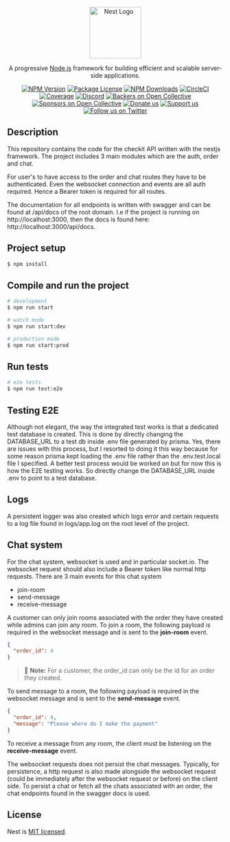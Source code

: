 <p align="center">
  <a href="http://nestjs.com/" target="blank"><img src="https://nestjs.com/img/logo-small.svg" width="120" alt="Nest Logo" /></a>
</p>

[circleci-image]: https://img.shields.io/circleci/build/github/nestjs/nest/master?token=abc123def456
[circleci-url]: https://circleci.com/gh/nestjs/nest

  <p align="center">A progressive <a href="http://nodejs.org" target="_blank">Node.js</a> framework for building efficient and scalable server-side applications.</p>
    <p align="center">
<a href="https://www.npmjs.com/~nestjscore" target="_blank"><img src="https://img.shields.io/npm/v/@nestjs/core.svg" alt="NPM Version" /></a>
<a href="https://www.npmjs.com/~nestjscore" target="_blank"><img src="https://img.shields.io/npm/l/@nestjs/core.svg" alt="Package License" /></a>
<a href="https://www.npmjs.com/~nestjscore" target="_blank"><img src="https://img.shields.io/npm/dm/@nestjs/common.svg" alt="NPM Downloads" /></a>
<a href="https://circleci.com/gh/nestjs/nest" target="_blank"><img src="https://img.shields.io/circleci/build/github/nestjs/nest/master" alt="CircleCI" /></a>
<a href="https://coveralls.io/github/nestjs/nest?branch=master" target="_blank"><img src="https://coveralls.io/repos/github/nestjs/nest/badge.svg?branch=master#9" alt="Coverage" /></a>
<a href="https://discord.gg/G7Qnnhy" target="_blank"><img src="https://img.shields.io/badge/discord-online-brightgreen.svg" alt="Discord"/></a>
<a href="https://opencollective.com/nest#backer" target="_blank"><img src="https://opencollective.com/nest/backers/badge.svg" alt="Backers on Open Collective" /></a>
<a href="https://opencollective.com/nest#sponsor" target="_blank"><img src="https://opencollective.com/nest/sponsors/badge.svg" alt="Sponsors on Open Collective" /></a>
  <a href="https://paypal.me/kamilmysliwiec" target="_blank"><img src="https://img.shields.io/badge/Donate-PayPal-ff3f59.svg" alt="Donate us"/></a>
    <a href="https://opencollective.com/nest#sponsor"  target="_blank"><img src="https://img.shields.io/badge/Support%20us-Open%20Collective-41B883.svg" alt="Support us"></a>
  <a href="https://twitter.com/nestframework" target="_blank"><img src="https://img.shields.io/twitter/follow/nestframework.svg?style=social&label=Follow" alt="Follow us on Twitter"></a>
</p>
  <!--[![Backers on Open Collective](https://opencollective.com/nest/backers/badge.svg)](https://opencollective.com/nest#backer)
  [![Sponsors on Open Collective](https://opencollective.com/nest/sponsors/badge.svg)](https://opencollective.com/nest#sponsor)-->

## Description

This repository contains the code for the checkit API written with the nestjs framework. The project includes 3 main modules which are the auth, order and chat.

For user's to have access to the order and chat routes they have to be authenticated. Even the websocket connection and events are all auth required. Hence a Bearer token is required for all routes.

The documentation for all endpoints is written with swagger and can be found at /api/docs of the root domain. I.e if the project is running on http://localhost:3000, then the docs is found here: http://localhost:3000/api/docs. 

## Project setup

```bash
$ npm install
```

## Compile and run the project

```bash
# development
$ npm run start

# watch mode
$ npm run start:dev

# production mode
$ npm run start:prod
```

## Run tests

```bash
# e2e tests
$ npm run test:e2e
```

## Testing E2E

Although not elegant, the way the integrated test works is that a dedicated test database is created. This is done by directly changing the DATABASE_URL to a test db inside .env file generated by prisma. Yes, there are issues with this process, but I resorted to doing it this way because for some reason prisma kept loading the .env file rather than the .env.test.local file I specified.
A better test process would be worked on but for now this is how the E2E testing works.
So directly change the DATABASE_URL inside .env to point to a test database.

## Logs
A persistent logger was also created which logs error and certain requests to a log file found in logs/app.log on the root level of the project.

## Chat system
For the chat system, websocket is used and in particular socket.io. The websocket request should also include a Bearer token like normal http requests. There are 3 main events for this chat system

* join-room
* send-message
* receive-message

A customer can only join rooms associated with the order they have created while admins can join any room. To join a room, the following payload is required in the websocket message and is sent to the **join-room** event.

```json
{
  "order_id": 4
}
```
> 📝 **Note:** For a customer, the order_id can only be the id for an order they created.

To send message to a room, the following payload is required in the websocket message and is sent to the **send-message** event.

```json
{
  "order_id": 4,
  "message": "Please where do I make the payment"
}
```

To receive a message from any room, the client must be listening on the **receive-message** event.

The websocket requests does not persist the chat messages. Typically, for persistence, a http request is also made alongside the websocket request (could be immediately after the websocket request or before) on the client side. To persist a chat or fetch all the chats associated with an order, the chat endpoints found in the swagger docs is used.

## License

Nest is [MIT licensed](https://github.com/nestjs/nest/blob/master/LICENSE).
